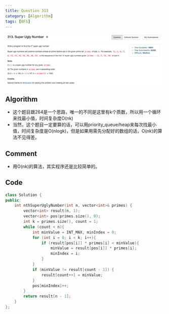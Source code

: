 ```yaml
---
title: Question 313
category: [Algorithm]
tags: [BFS]
---
```


![Description](../Assets/Figure/question313.png)

## Algorithm 

- 这个题目跟264是一个思路，唯一的不同是这里有k个质数，所以用一个循环来找最小值，时间复杂度O(nk)
- 当然，这个题目一定要算的话，可以用priority_queue/heap来每次找最小值，时间复杂度是O(nlogk)，但是如果用需先分配好的数组的话，O(nk)的算法不见得差。

## Comment

- 用O(nk)的算法，其实程序还是比较简单的。

## Code

```C++
class Solution {
public:
    int nthSuperUglyNumber(int n, vector<int>& primes) {
        vector<int> result(n, 1);
        vector<int> pos(primes.size(), 0);
        int k = primes.size(), count = 1;
        while (count < n){
            int minValue = INT_MAX, minIndex = 0;
            for (int i = 0; i < k; i++){
                if (result[pos[i]] * primes[i] < minValue){
                    minValue = result[pos[i]] * primes[i];
                    minIndex = i;
                }
            }
            if (minValue != result[count - 1]) {
                result[count++] = minValue;
            }
            pos[minIndex]++;
        }
        return result[n - 1];
    }
};
```
